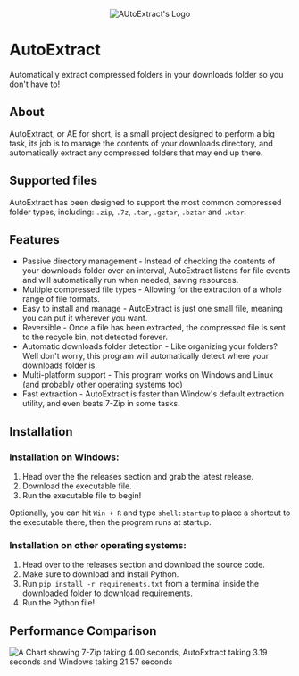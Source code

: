 <div align="center">

  ![AUtoExtract's Logo](https://github.com/PycraftDeveloper/AutoExtract/assets/81379254/54c76c98-7ab5-49f2-bceb-4c4060a4dbb3)
</div>

# AutoExtract

Automatically extract compressed folders in your downloads folder so you don't have to!

## About

AutoExtract, or AE for short, is a small project designed to perform a big task, its job is to manage the contents of your downloads directory, and automatically extract any compressed folders that may end up there.

## Supported files

AutoExtract has been designed to support the most common compressed folder types, including: `.zip`, `.7z`, `.tar`, `.gztar`, `.bztar` and `.xtar`.

## Features

* Passive directory management - Instead of checking the contents of your downloads folder over an interval, AutoExtract listens for file events and will automatically run when needed, saving resources.
* Multiple compressed file types - Allowing for the extraction of a whole range of file formats.
* Easy to install and manage - AutoExtract is just one small file, meaning you can put it wherever you want.
* Reversible - Once a file has been extracted, the compressed file is sent to the recycle bin, not detected forever.
* Automatic downloads folder detection - Like organizing your folders? Well don't worry, this program will automatically detect where your downloads folder is.
* Multi-platform support - This program works on Windows and Linux (and probably other operating systems too)
* Fast extraction - AutoExtract is faster than Window's default extraction utility, and even beats 7-Zip in some tasks.

## Installation

### Installation on Windows:
1. Head over the the releases section and grab the latest release.
2. Download the executable file.
3. Run the executable file to begin!

Optionally, you can hit `Win + R` and type `shell:startup` to place a shortcut to the executable there, then the program runs at startup.

### Installation on other operating systems:
1. Head over to the releases section and download the source code.
2. Make sure to download and install Python.
3. Run `pip install -r requirements.txt` from a terminal inside the downloaded folder to download requirements.
4. Run the Python file!

## Performance Comparison

![A Chart showing 7-Zip taking 4.00 seconds, AutoExtract taking 3.19 seconds and Windows taking 21.57 seconds](https://github.com/PycraftDeveloper/AutoExtract/assets/81379254/e163ae53-e025-4c03-8259-bb9fccb88175)

